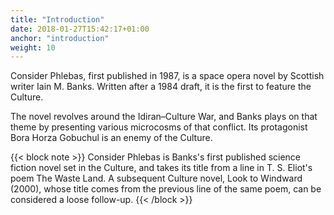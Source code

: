 ```yaml
---
title: "Introduction"
date: 2018-01-27T15:42:17+01:00
anchor: "introduction"
weight: 10
---
```


Consider Phlebas, first published in 1987, is a space opera novel by Scottish writer Iain M. Banks. Written after a 1984 draft, it is the first to feature the Culture.

The novel revolves around the Idiran–Culture War, and Banks plays on that theme by presenting various microcosms of that conflict. Its protagonist Bora Horza Gobuchul is an enemy of the Culture.

{{< block note >}}
Consider Phlebas is Banks's first published science fiction novel set in the Culture, and takes its title from a line in T. S. Eliot's poem The Waste Land. A subsequent Culture novel, Look to Windward (2000), whose title comes from the previous line of the same poem, can be considered a loose follow-up.
{{< /block >}}
